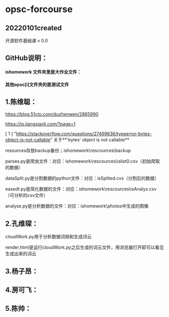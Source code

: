 # opsc-forcourse
20220101created
------------------------------------------------------------------------
开源软件基础课 v 0.0

## GitHub说明：

#### **ishomework** 文件夹里是**大作业文件**：

#### 其他opsc[i]文件夹的是测试文件

## 1.陈维聪：

https://blog.51cto.com/duzhenwen/2865990

https://ip.jiangxianli.com/?page=1

[ 1 ] "https://stackoverflow.com/questions/27499836/typeerror-bytes-object-is-not-callable" 关于**'bytes' object is not callable**

resources存放backup备份；ishomework\rescources\backup

parses.py是爬虫文件：对应：ishomework\rescources\islist0.csv（初始爬取的数据）

dataSplit.py是分割数据的python文件：对应：isSplited.cvs（分割后的数据）

easedt.py是简化数据的文件：对应：ishomework\rescources\isAnalys.csv（可分析的csv文件）

analyse.py是分析数据的文件：对应：ishomework\photos中生成的图像

## 2.孔维琛：

cloudWork.py用于分析数据词频和生成词云

render.html是运行cloudWork.py之后生成的词云文件，用浏览器打开即可以看见生成出来的词云

## 3.杨子昂：



## 4.房可飞：



## 5.陈帅：




